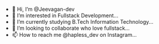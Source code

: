 - 👋 Hi, I’m @Jeevagan-dev
- 👀 I’m interested in Fullstack Development...
- 🌱 I’m currently studying B.Tech Information Technology...
- 💞️ I’m looking to collaborate  who love fullstack...
- 📫 How to reach me @hapless_dev on Instagram...

<!---
Jeevagan-dev/Jeevagan-dev is a ✨ special ✨ repository because its `README.md` (this file) appears on your GitHub profile.
You can click the Preview link to take a look at your changes.
--->
